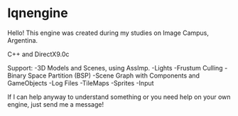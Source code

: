 # lqnengine

Hello! This engine was created during my studies on Image Campus, Argentina.

C++ and DirectX9.0c

Support:
  -3D Models and Scenes, using AssImp.
  -Lights
  -Frustum Culling
  -Binary Space Partition (BSP)
  -Scene Graph with Components and GameObjects
  -Log Files
  -TileMaps
  -Sprites
  -Input
  
If I can help anyway to understand something or you need help on your own engine, just send me a message!
